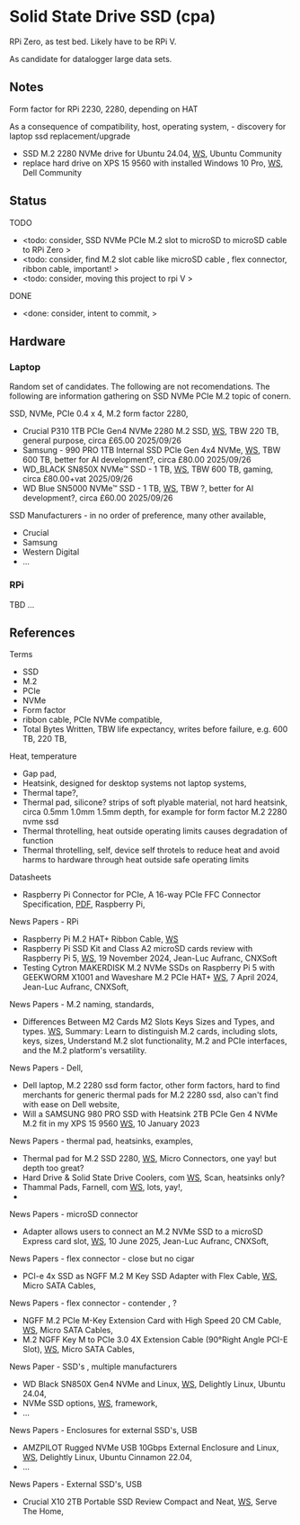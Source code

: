 # Solid State Drive SSD (cpa)

RPi Zero, as test bed. Likely have to be RPi V. 

As candidate for datalogger large data sets.

## Notes

Form factor for RPi 2230, 2280, depending on HAT

As a consequence of compatibility, host, operating system, - discovery for laptop ssd replacement/upgrade
* SSD M.2 2280 NVMe drive for Ubuntu 24.04, [WS](https://discourse.ubuntu.com/t/ssd-m-2-2280-nvme-drive-for-ubuntu-24-04/68002/1), Ubuntu Community
* replace hard drive on XPS 15 9560 with installed Windows 10 Pro, [WS](https://www.dell.com/community/en/conversations/xps/replace-hard-drive-on-xps-15-9560-with-installed-windows-10-pro/68d2de3f8ca2284a249873ae?page=1), Dell Community

## Status
TODO
* <todo: consider, SSD NVMe PCIe M.2 slot to microSD to microSD cable to RPi Zero >
* <todo: consider, find M.2 slot cable like microSD cable , flex connector, ribbon cable, important! >
* <todo: consider, moving this project to rpi V >

DONE
* <done: consider, intent to commit, >

## Hardware

### Laptop

Random set of candidates. The following are not recomendations. The following are information gathering on SSD NVMe PCIe M.2 topic of conern.

SSD, NVMe, PCIe 0.4 x 4, M.2 form factor 2280, 
* Crucial P310 1TB PCIe Gen4 NVMe 2280 M.2 SSD, [WS](https://uk.crucial.com/ssd/p310/CT1000P310SSD8), TBW 220 TB, general purpose, circa £65.00 2025/09/26
* Samsung - 990 PRO 1TB Internal SSD PCle Gen 4x4 NVMe, [WS](https://www.samsung.com/uk/memory-storage/nvme-ssd/990-pro-1tb-nvme-pcie-gen-4-mz-v9p1t0bw/), TBW 600 TB, better for AI development?, circa £80.00 2025/09/26
* WD_BLACK SN850X NVMe™ SSD - 1 TB, [WS](https://shop.sandisk.com/en-gb/products/ssd/internal-ssd/wd-black-sn850x-nvme-ssd?sku=WDS100T2X0E-00BCA0), TBW 600 TB, gaming, circa £80.00+vat 2025/09/26
* WD Blue SN5000 NVMe™ SSD - 1 TB, [WS](https://shop.sandisk.com/en-gb/products/ssd/internal-ssd/wd-blue-sn5000-nvme-ssd?sku=WDS100T4B0E-00CNZ0), TBW ?, better for AI development?, circa £60.00 2025/09/26

SSD Manufacturers - in no order of preference, many other available, 
* Crucial
* Samsung 
* Western Digital
* ...

### RPi 

TBD ...

## References

Terms
* SSD
* M.2
* PCIe
* NVMe
* Form factor
* ribbon cable, PCIe NVMe compatible, 
* Total Bytes Written, TBW life expectancy, writes before failure, e.g. 600 TB, 220 TB, 

Heat, temperature
* Gap pad, 
* Heatsink, designed for desktop systems not laptop systems, 
* Thermal tape?, 
* Thermal pad, silicone? strips of soft plyable material, not hard heatsink, circa 0.5mm 1.0mm 1.5mm depth, for example for form factor M.2 2280 nvme ssd
* Thermal throtelling, heat outside operating limits causes degradation of function
* Thermal throtelling, self, device self throtels to reduce heat and avoid harms to hardware through heat outside safe operating limits

Datasheets
* Raspberry Pi Connector for PCIe, A 16-way PCIe FFC Connector Specification, [PDF](https://datasheets.raspberrypi.com/pcie/pcie-connector-standard.pdf), Raspberry Pi, 

News Papers - RPi
* Raspberry Pi M.2 HAT+ Ribbon Cable, [WS](https://forums.raspberrypi.com/viewtopic.php?t=372574&sid=8d5e9bd306227c84372bb0f70582d533)
* Raspberry Pi SSD Kit and Class A2 microSD cards review with Raspberry Pi 5, [WS](https://www.cnx-software.com/2024/11/19/raspberry-pi-ssd-kit-and-class-a2-microsd-cards-review-with-raspberry-pi-5/), 19 November 2024, Jean-Luc Aufranc, CNXSoft
* Testing Cytron MAKERDISK M.2 NVMe SSDs on Raspberry Pi 5 with GEEKWORM X1001 and Waveshare M.2 PCIe HAT+ [WS](https://www.cnx-software.com/2024/04/07/review-cytron-makerdisk-nvme-ssd-raspberry-pi-5-geekworm-x1001-waveshare-m2-pcie-hat/), 7 April 2024, Jean-Luc Aufranc, CNXSoft,

News Papers - M.2 naming, standards,
* Differences Between M2 Cards M2 Slots Keys Sizes and Types, and types. [WS](https://www.dell.com/support/kbdoc/en-us/000144170/how-to-distinguish-the-differences-between-m-2-cards), Summary: Learn to distinguish M.2 cards, including slots, keys, sizes, Understand M.2 slot functionality, M.2 and PCIe interfaces, and the M.2 platform's versatility.

News Papers - Dell, 
* Dell laptop, M.2 2280 ssd form factor, other form factors, hard to find merchants for generic thermal pads for M.2 2280 ssd, also can't find with ease on Dell website, 
* Will a SAMSUNG 980 PRO SSD with Heatsink 2TB PCIe Gen 4 NVMe M.2 fit in my XPS 15 9560 [WS](https://www.dell.com/community/en/conversations/xps/will-a-samsung-980-pro-ssd-with-heatsink-2tb-pcie-gen-4-nvme-m2-fit-in-my-xps-15-9560/647fa1c5f4ccf8a8de7135e2), 10 January 2023

News Papers - thermal pad, heatsinks, examples, 
* Thermal pad for M.2 SSD 2280, [WS](https://www.microconnectors.com/m-2-ssd-thermal-pad/), Micro Connectors, one yay! but depth too great? 
* Hard Drive & Solid State Drive Coolers, com [WS](https://www.scan.co.uk/shop/computer-hardware/hard-drives-internal/hard-drive-and-solid-state-drive-coolers), Scan, heatsinks only?
* Thammal Pads, Farnell, com [WS](https://uk.farnell.com/c/cooling-thermal-management/thermal-interface-materials/thermal-pads), lots, yay!, 
* 

News Papers - microSD connector
* Adapter allows users to connect an M.2 NVMe SSD to a microSD Express card slot, [WS](https://www.cnx-software.com/2025/06/10/adapter-allows-users-to-connect-an-m-2-nvme-ssd-to-a-microsd-express-card-slot/), 10 June 2025, Jean-Luc Aufranc, CNXSoft, 

News Papers - flex connector - close but no cigar
* PCI-e 4x SSD as NGFF M.2 M Key SSD Adapter with Flex Cable, [WS](https://www.microsatacables.com/pci-e-4x-ssd-as-ngff-m-2-m-key-ssd-adapter-with-flex-cable-m2-1171-4x), Micro SATA Cables, 

News Papers - flex connector - contender , ?
* NGFF M.2 PCIe M-Key Extension Card with High Speed 20 CM Cable, [WS](https://www.microsatacables.com/ngff-m-2-pcie-m-key-extension-card-with-high-speed-20-cm-cable), Micro SATA Cables, 
* M.2 NGFF Key M to PCIe 3.0 4X Extension Cable (90°Right Angle PCI-E Slot), [WS](https://www.microsatacables.com/m-2-ngff-key-m-to-pcie-3-0-4x-extension-cable-90-right-angle-pci-e-slot), Micro SATA Cables, 

News Paper - SSD's , multiple manufacturers
* WD Black SN850X Gen4 NVMe and Linux, [WS](https://delightlylinux.wordpress.com/2024/05/09/wd-black-sn850x-gen4-nvme-and-linux/), Delightly Linux, Ubuntu 24.04, 
* NVMe SSD options, [WS](https://community.frame.work/t/nvme-ssd-options/864?u=codeasm), framework, 
* ...

News Papers - Enclosures for external SSD's, USB
* AMZPILOT Rugged NVMe USB 10Gbps External Enclosure and Linux, [WS](https://delightlylinux.wordpress.com/2023/11/10/amzpilot-rugged-nvme-usb-10gbps-external-enclosure-and-linux/), Delightly Linux, Ubuntu Cinnamon 22.04, 
* ...

News Papers - External SSD's, USB
* Crucial X10 2TB Portable SSD Review Compact and Neat, [WS](https://www.servethehome.com/crucial-x10-2tb-portable-ssd-review-compact-and-neat/), Serve The Home, 

